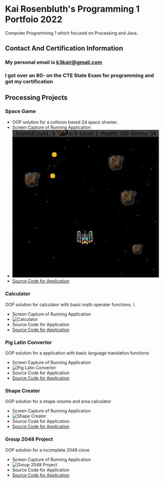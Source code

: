 # Kai Rosenbluth's Programming 1 Portfoio 2022 
Computer Programming 1 which focused on Processing and Java. 

## Contact And Certification Information 
### My personal email is k3kair@gmail.com 
### I got over an 80- on the CTE State Exam for programming and got my certification 


## Processing Projects 


### Space Game 
* OOP solution for a collision based 2d space shooter. 
* Screen Capture of Running Application 
* ![SpaceGame](https://github.com/Kair12345/KR-Portfolio/blob/gh-pages/Images/SpaceGameSC.png?raw=true)
* [Source Code for Application](src/text.txt)


### Calculator 
OOP solution for calculator with basic math operater functions.   \
* Screen Capture of Running Application 
* ![Calculator]()
* Source Code for Application 
* [Source Code for Application]()

### Pig Latin Convertor 
OOP solution for a application with basic language translation functions 
* Screen Capture of Running Application 
* ![Pig Latin Convertor]() 
* Source Code for Application 
* [Source Code for Application]() 

### Shape Creater 
OOP solution for a shape volume and area calculator 
* Screen Capture of Running Application 
* ![Shape Creater]() 
* Source Code for Application 
* [Source Code for Application]() 

### Group 2048 Project 
OOP solution for a incomplete 2048 clone  
* Screen Capture of Running Application 
* ![Group 2048 Project]() 
* Source Code for Application 
* [Source Code for Application]() 



